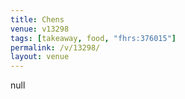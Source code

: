 ```yaml
---
title: Chens
venue: v13298
tags: [takeaway, food, "fhrs:376015"]
permalink: /v/13298/
layout: venue
---
```

null